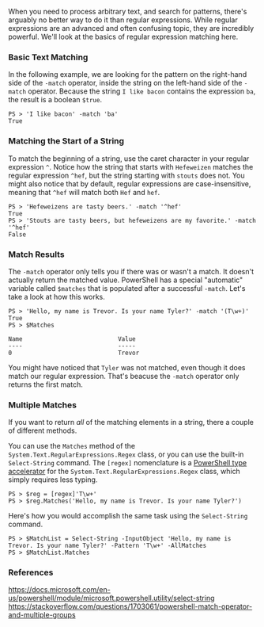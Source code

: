 When you need to process arbitrary text, and search for patterns, there's arguably no better way to do it than regular expressions. While regular expressions are an advanced and often confusing topic, they are incredibly powerful. We'll look at the basics of regular expression matching here.

### Basic Text Matching

In the following example, we are looking for the pattern on the right-hand side of the `-match` operator, inside the string on the left-hand side of the `-match` operator. Because the string `I like bacon` contains the expression `ba`, the result is a boolean `$true`.

```
PS > 'I like bacon' -match 'ba'
True
```

### Matching the Start of a String

To match the beginning of a string, use the caret character in your regular expression `^`. Notice how the string that starts with `Hefeweizen` matches the regular expression `^hef`, but the string starting with `stouts` does not. You might also notice that by default, regular expressions are case-insensitive, meaning that `^hef` will match both `Hef` and `hef`.

```
PS > 'Hefeweizens are tasty beers.' -match '^hef'
True
PS > 'Stouts are tasty beers, but hefeweizens are my favorite.' -match '^hef'
False
```

### Match Results

The `-match` operator only tells you if there was or wasn't a match. It doesn't actually return the matched value. PowerShell has a special "automatic" variable called `$matches` that is populated after a successful `-match`. Let's take a look at how this works.

```
PS > 'Hello, my name is Trevor. Is your name Tyler?' -match '(T\w+)'
True
PS > $Matches

Name                           Value
----                           -----
0                              Trevor
```

You might have noticed that `Tyler` was not matched, even though it does match our regular expression. That's beacuse the `-match` operator only returns the first match.

### Multiple Matches

If you want to return _all_ of the matching elements in a string, there a couple of different methods. 

You can use the `Matches` method of the `System.Text.RegularExpressions.Regex` class, or you can use the built-in `Select-String` command. The `[regex]` nomenclature is a [PowerShell type accelerator](https://devblogs.microsoft.com/scripting/use-powershell-to-find-powershell-type-accelerators/) for the `System.Text.RegularExpressions.Regex` class, which simply requires less typing.

```
PS > $reg = [regex]'T\w+'
PS > $reg.Matches('Hello, my name is Trevor. Is your name Tyler?')
```

Here's how you would accomplish the same task using the `Select-String` command.

```
PS > $MatchList = Select-String -InputObject 'Hello, my name is Trevor. Is your name Tyler?' -Pattern 'T\w+' -AllMatches
PS > $MatchList.Matches
```

### References

https://docs.microsoft.com/en-us/powershell/module/microsoft.powershell.utility/select-string
https://stackoverflow.com/questions/1703061/powershell-match-operator-and-multiple-groups
